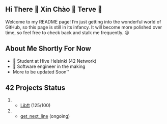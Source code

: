## Hi There 👋 Xin Chào 👋 Terve 👋

Welcome to my README page! I’m just getting into the wonderful world of GitHub, so this page is still in its infancy. It will become more polished over time, so feel free to check back and stalk me frequently. 😉

## About Me Shortly For Now

- 🌱 Student at Hive Helsinki (42 Network)
- 👷 Software engineer in the making
- More to be updated Soon™

## 42 Projects Status

1. * [Libft](https://github.com/duyt1713/Libft) (125/100)
2. * [get_next_line](https://github.com/duyt1713/get_next_line) (ongoing)
